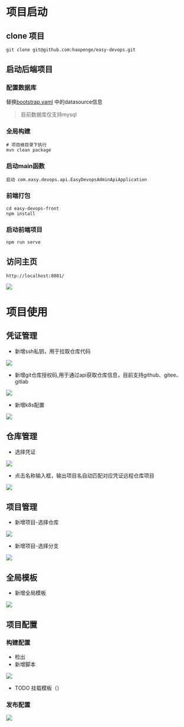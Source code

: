 # 项目启动

## clone 项目

```shell
git clone git@github.com:haopenge/easy-devops.git
```

## 启动后端项目

### 配置数据库

替换[bootstrap.yaml](../../easy-devops-admin-api/src/main/resources/bootstrap.yaml) 中的datasource信息

> 目前数据库仅支持mysql

### 全局构建

```shell
# 项目根目录下执行
mvn clean package
```

### 启动main函数
```shell
启动 com.easy.devops.api.EasyDevopsAdminApiApplication
```

### 前端打包

```shell
cd easy-devops-front
npm install
```

### 启动前端项目

```shell
npm run serve
```

## 访问主页

```shell
http://localhost:8081/
```

![](../img/home.png)

# 项目使用
## 凭证管理

- 新增ssh私钥，用于拉取仓库代码

![](../img/certificate_add_ssh.png)

- 新增git仓库授权码,用于通过api获取仓库信息，目前支持github、gitee、gitlab

![](../img/certificate_add_user_pwd.png)

- 新增k8s配置

![](../img/certificate_add_k8s_config.png)

## 仓库管理


- 选择凭证

![](../img/add_repository_select_certificate.png)

- 点击名称输入框，输出项目名自动匹配对应凭证远程仓库项目

![](../img/add_repository_select.png)


## 项目管理

- 新增项目-选择仓库

![](../img/project_select_repository.png)

- 新增项目-选择分支

![](../img/project_select_branch.png)

## 全局模板

- 新增全局模板

![](../img/template_add.png)

## 项目配置

### 构建配置

- 检出
- 新增脚本

![](../img/project_config_add.png)

- TODO 挂载模板（）

### 发布配置

![](../img/project_config_deploy.png)
